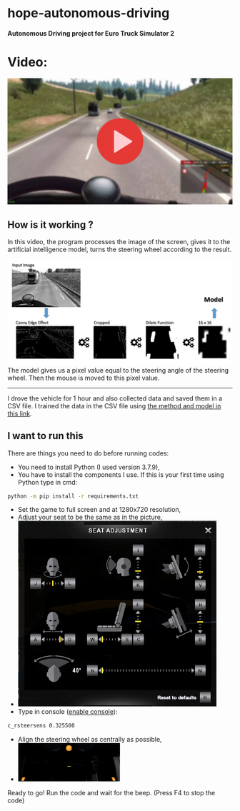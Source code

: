 # hope-autonomous-driving

#### Autonomous Driving project for Euro Truck Simulator 2

# Video:

[![working](thumbnail.png)](https://youtu.be/xuVT6097cig)

## How is it working ?

In this video, the program processes the image of the screen, gives it to the artificial intelligence model, turns the steering wheel according to the result.

![vision](1.png)
The model gives us a pixel value equal to the steering angle of the steering wheel. Then the mouse is moved to this pixel value.

----

I drove the vehicle for 1 hour and also collected data and saved them in a CSV file. I trained the data in the CSV file using [the method and model in this link](https://vijayabhaskar96.medium.com/tutorial-on-keras-flow-from-dataframe-1fd4493d237c). 

## I want to run this

There are things you need to do before running codes:
- You need to install Python (I used version 3.7.9),
- You have to install the components I use. If this is your first time using Python type in cmd:
```bash
python -m pip install -r requirements.txt
```
- Set the game to full screen and at 1280x720 resolution,
- Adjust your seat to be the same as in the picture,
- ![seat](2.png)
- Type in console ([enable console](https://forum.scssoft.com/viewtopic.php?t=61852)):
```bash
c_rsteersens 0.325500
```
- Align the steering wheel as centrally as possible,
- ![wheel](3.png)

Ready to go! Run the code and wait for the beep. (Press F4 to stop the code)
